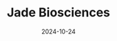---  
layout: startup_page  
title: "Jade Biosciences"  
id: "jadebiosciences.com"  
permalink: "/jadebiosciencesjadebiosciences.com10242024/"  
website: "https://jadebiosciences.com/"  
funding_round: ""  
funding_amount: "$95M"  
investors: "Fairmount, Venrock Healthcare Capital Partners, Deep Track Capital, Driehaus Capital Management, Franklin Templeton, RTW Investments, Braidwell LP, Frazier Life Sciences, Versant Ventures"  
about: "Jade Biosciences is a biotechnology company focused on developing best-in-class therapies for autoimmune diseases. The company launched in July 2024 and has a portfolio engineered by Paragon Therapeutics. Its goal is to redefine the standard of care for these diseases."  
markets: "Biotechnology, Pharmaceuticals"  
hq: "Vancouver, British Columbia, Canada"  
founded_year: "2024"  
linkedin: "https://www.linkedin.com/company/jade-biosciences/"  
twitter: ""  
instagram: ""  
facebook: ""  
crunchbase: ""  
pitchbook: "https://pitchbook.com/profiles/company/616506-67"  

date_display: "24-Oct-2024"  
date: "2024-10-24"

# SEO Optimization  
meta_title: "Jade Biosciences -  Funding ($95M)"  
meta_description: "Jade Biosciences, Jade Biosciences is a biotechnology company focused on developing best-in-class therapies for autoimmune diseases. The company launched in July 2024 a..."  
meta_keywords: "Jade Biosciences, Biotechnology, Pharmaceuticals,  funding"  
canonical_url: "https://startup.projectstartups.com/jadebiosciencesjadebiosciences.com10242024/"  
---